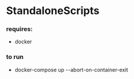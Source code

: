 # StandaloneScripts

### requires:
- docker

### to run
- docker-compose up --abort-on-container-exit